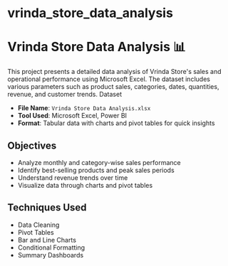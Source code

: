 # vrinda_store_data_analysis
# Vrinda Store Data Analysis 📊

This project presents a detailed data analysis of Vrinda Store's sales and operational performance using Microsoft Excel. The dataset includes various parameters such as product sales, categories, dates, quantities, revenue, and customer trends.
 Dataset

- **File Name**: `Vrinda Store Data Analysis.xlsx`
- **Tool Used**: Microsoft Excel, Power BI
- **Format**: Tabular data with charts and pivot tables for quick insights

## Objectives

- Analyze monthly and category-wise sales performance
- Identify best-selling products and peak sales periods
- Understand revenue trends over time
- Visualize data through charts and pivot tables

## Techniques Used

- Data Cleaning
- Pivot Tables
- Bar and Line Charts
- Conditional Formatting
- Summary Dashboards






